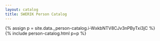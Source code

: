 ```yaml
---
layout: catalog
title: SWERIK Person Catalog
---
```

{% assign p = site.data._person-catalog.i-WxkbNTV8CJv3nPByTxi3jC %}
{% include person-catalog.html p=p %}

